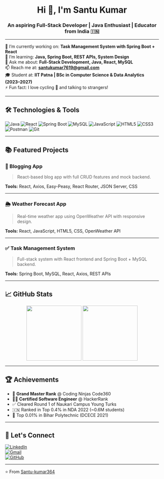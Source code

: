 <h1 align="center">Hi 👋, I'm Santu Kumar</h1>
<h3 align="center">An aspiring Full-Stack Developer | Java Enthusiast | Educator from India 🇮🇳</h3>

---

🔭 I’m currently working on: **Task Management System with Spring Boot + React**  
🌱 I’m learning: **Java, Spring Boot, REST APIs, System Design**  
💬 Ask me about: **Full-Stack Development, Java, React, MySQL**  
📫 Reach me at: **santukumar7619@gmail.com**  
🎓 Student at: **IIT Patna | BSc in Computer Science & Data Analytics (2023–2027)**  
⚡ Fun fact: I love cycling 🚴 and talking to strangers!

---

## 🛠️ Technologies & Tools

![Java](https://img.shields.io/badge/Java-ED8B00?style=for-the-badge&logo=java&logoColor=white)
![React](https://img.shields.io/badge/React-20232A?style=for-the-badge&logo=react&logoColor=61DAFB)
![Spring Boot](https://img.shields.io/badge/Spring_Boot-6DB33F?style=for-the-badge&logo=spring-boot&logoColor=white)
![MySQL](https://img.shields.io/badge/MySQL-0d94a4?style=for-the-badge&logo=mysql&logoColor=white)
![JavaScript](https://img.shields.io/badge/JavaScript-F7DF1E?style=for-the-badge&logo=javascript&logoColor=black)
![HTML5](https://img.shields.io/badge/HTML5-E34F26?style=for-the-badge&logo=html5&logoColor=white)
![CSS3](https://img.shields.io/badge/CSS3-1572B6?style=for-the-badge&logo=css3&logoColor=white)
![Postman](https://img.shields.io/badge/Postman-FF6C37?style=for-the-badge&logo=postman&logoColor=white)
![Git](https://img.shields.io/badge/Git-F05032?style=for-the-badge&logo=git&logoColor=white)

---

## 📚 Featured Projects

### 📘 Blogging App
> React-based blog app with full CRUD features and mock backend.

**Tools:** React, Axios, Easy-Peasy, React Router, JSON Server, CSS

---

### 🌦️ Weather Forecast App
> Real-time weather app using OpenWeather API with responsive design.

**Tools:** React, JavaScript, HTML5, CSS, OpenWeather API

---

### ✅ Task Management System
> Full-stack system with React frontend and Spring Boot + MySQL backend.

**Tools:** Spring Boot, MySQL, React, Axios, REST APIs

---

## 📈 GitHub Stats

<p align="center">
  <img src="https://github-readme-stats.vercel.app/api?username=Santu-kumar364&show_icons=true&theme=radical" height="180"/>
  <img src="https://github-readme-stats.vercel.app/api/top-langs/?username=Santu-kumar364&layout=compact&theme=radical" height="180"/>
</p>

---

## 🏆 Achievements

- 🧠 **Grand Master Rank** @ Coding Ninjas Code360  
- 👨‍💻 **Certified Software Engineer** @ HackerRank  
- ✅ Cleared Round 1 of Naukari Campus Young Turks  
- 🇮🇳 Ranked in Top 0.4% in NDA 2022 (~0.6M students)  
- 🥇 Top 0.01% in Bihar Polytechnic (DCECE 2021)  

---

## 🔗 Let's Connect

[![LinkedIn](https://img.shields.io/badge/-LinkedIn-0077B5?style=flat-square&logo=linkedin&logoColor=white)](https://www.linkedin.com/in/santu-kumar-72239231b/)  
[![Gmail](https://img.shields.io/badge/-Gmail-D14836?style=flat-square&logo=gmail&logoColor=white)](mailto:santukumar7619@gmail.com)  
[![GitHub](https://img.shields.io/badge/-GitHub-181717?style=flat-square&logo=github&logoColor=white)](https://github.com/Santu-kumar364)

---

⭐️ From [Santu-kumar364](https://github.com/Santu-kumar364)
